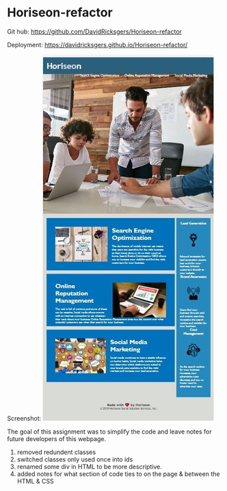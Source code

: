 # Horiseon-refactor
Git hub:
https://github.com/DavidRicksgers/Horiseon-refactor

Deployment:
https://davidricksgers.github.io/Horiseon-refactor/

Screenshot:
![img](assets/images/screen-shot-finished-project.JPG)

The goal of this assignment was to simplify the code and leave notes for future developers of this webpage.

1. removed redundent classes
2. switched classes only used once into ids
3. renamed some div in HTML to be more descriptive.
4. added notes for what section of code ties to on the page & between the HTML & CSS